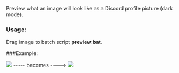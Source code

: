 Preview what an image will look like as a Discord profile picture (dark mode).

### Usage:

Drag image to batch script **preview.bat**.

###Example:

![](https://i.imgur.com/0Q3OzyC.png) ----- becomes ----> ![](https://i.imgur.com/CshhnyO.png)
